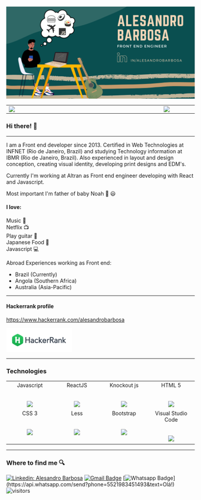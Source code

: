 ![cover github](https://github.com/alesandrobarbosa/alesandrobarbosa/blob/main/images/cover.png)  


<center>
  <table>
    <tr>
        <td><img width="400px" align="left" src="https://github-readme-stats.vercel.app/api/top-langs/?username=alesandrobarbosa&hide=html&layout=compact&theme=vue-dark" /></td>
        <td><img width="455px" align="left" src="https://github-readme-stats.vercel.app/api?username=alesandrobarbosa&theme=vue-dark&show_icons=true"/></td>
    </tr>   
  </table>
</center>  

### Hi there! :wave:

---

I am a Front end developer since 2013. Certified in Web Technologies at INFNET (Rio de Janeiro, Brazil) and studying Technology information at IBMR (Rio de Janeiro, Brazil).
Also experienced in layout and design conception, creating visual identity, developing print designs and EDM's.

Currently I'm working at Altran as Front end engineer developing with React and Javascript.

Most important I'm father of baby Noah :baby: :smiley:  

#### I love:
 
Music :musical_note:  
Netflix :tv:  
Play guitar :guitar:  
Japanese Food :sushi:  
Javascript :computer:  

Abroad Experiences working as Front end:

- Brazil (Currently)
- Angola (Southern Africa)
- Australia (Asia-Pacific)
 
---

#### Hackerrank profile

<a href="https://www.hackerrank.com/alesandrobarbosa" target="_blank">https://www.hackerrank.com/alesandrobarbosa</a>  

<a href="https://www.hackerrank.com/alesandrobarbosa" target="_blank"><img height="64px" src="https://raw.githubusercontent.com/alesandrobarbosa/alesandrobarbosa/main/images/hackerrank.png"></a>

---

### Technologies
<table>
  <tbody>
    <tr valign="top">
      <td width="25%" align="center">
        <span>Javascript</span><br><br><br>
        <img height="64px" src="https://cdn.svgporn.com/logos/javascript.svg">
      </td>
      <td width="25%" align="center">
        <span>ReactJS</span><br><br><br>
        <img height="64px" src="https://cdn.svgporn.com/logos/react.svg">
      </td>
      <td width="25%" align="center">
        <span>Knockout js</span><br><br><br>
        <img height="64px" src="https://cdn.svgporn.com/logos/knockout.svg">
      </td>
       <td width="20%" align="center">
        <span>HTML 5</span><br><br><br>
        <img height="64px" src="https://cdn.svgporn.com/logos/html-5.svg">
      </td>
    </tr>
    <tr valign="top">
       <td width="25%" align="center">
        <span>CSS 3</span><br><br><br>
        <img height="64px" src="https://cdn.svgporn.com/logos/css-3.svg">
      </td>
      <td width="25%" align="center">
        <span>Less</span><br><br><br>
        <img height="64px" src="https://cdn.svgporn.com/logos/less.svg">
      </td>
      <td width="25%" align="center">
        <span>Bootstrap</span><br><br><br>
        <img height="64px" src="https://cdn.svgporn.com/logos/bootstrap.svg">
      </td>
      <td width="25%" align="center">
        <span>Visual Studio Code</span><br><br><br>
        <img height="64px" src="https://cdn.svgporn.com/logos/visual-studio-code.svg">
      </td>
    </tr>
  </tbody>
</table>

---

### Where to find me :mag:  

[![Linkedin: Alesandro Barbosa](https://img.shields.io/badge/-alesandrobarbosa-blue?style=flat-square&logo=Linkedin&logoColor=white&link=https://www.linkedin.com/in/alesandrobarbosa)](https://www.linkedin.com/in/alesandrobarbosa/)
[![Gmail Badge](https://img.shields.io/badge/-Gmail-Red?style=flat-square&logo=Gmail&logoColor=white&link=mailto:barbosa.alesandro@gmail.com)](mailto:barbosa.alesandro@gmail.com)
[![Whatsapp Badge](https://img.shields.io/badge/-Whatsapp-4CA143?style=flat-square&labelColor=4CA143&logo=whatsapp&logoColor=white&link=https://api.whatsapp.com/send?phone=5521983451493&text=Olá!)](https://api.whatsapp.com/send?phone=5521983451493&text=Olá!)
![visitors](https://visitor-badge.laobi.icu/badge?page_id=AlesandroBarbosa.AlesandroBarbosa)
